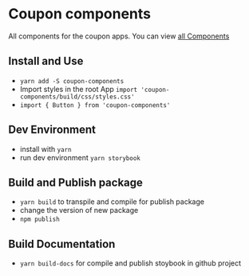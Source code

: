 # Coupon components
All components for the coupon apps.
You can view [all Components](https://silverhill.github.io/coupon-components)

## Install and Use
  * `yarn add -S coupon-components`
  * Import styles in the root App
    `import 'coupon-components/build/css/styles.css'`
  * ``` import { Button } from 'coupon-components' ```

## Dev Environment
* install with `yarn`
* run dev environment `yarn storybook`

## Build and Publish package
* `yarn build` to transpile and compile for publish package
* change the version of new package
* `npm publish`

## Build Documentation
* `yarn build-docs` for compile and publish stoybook in github project